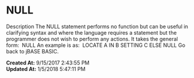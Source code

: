 # NULL

Description The NULL statement performs no function but can be useful in clarifying syntax and where the language requires a statement but the programmer does not wish to perform any actions. It takes the general form:  NULL An example is as:  LOCATE A IN B SETTING C ELSE NULL Go back to jBASE BASIC.  

**Created At:** 9/15/2017 2:43:55 PM  
**Updated At:** 1/5/2018 5:47:11 PM  

